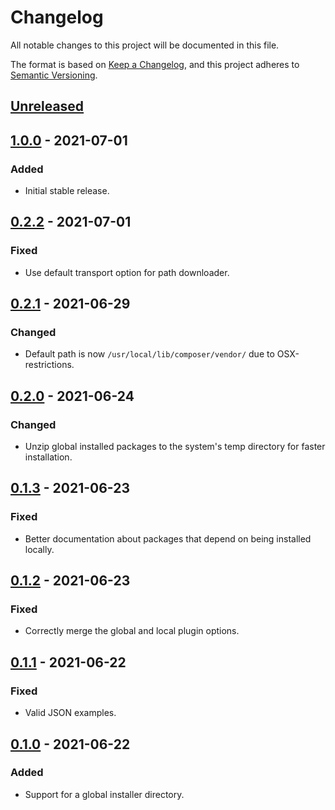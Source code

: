 # Changelog
All notable changes to this project will be documented in this file.

The format is based on [Keep a Changelog](https://keepachangelog.com/en/1.0.0/),
and this project adheres to [Semantic Versioning](https://semver.org/spec/v2.0.0.html).

## [Unreleased]

## [1.0.0] - 2021-07-01
### Added
- Initial stable release.

## [0.2.2] - 2021-07-01
### Fixed
- Use default transport option for path downloader.

## [0.2.1] - 2021-06-29
### Changed
- Default path is now `/usr/local/lib/composer/vendor/` due to OSX-restrictions.

## [0.2.0] - 2021-06-24
### Changed
- Unzip global installed packages to the system's temp directory for faster installation.

## [0.1.3] - 2021-06-23
### Fixed
- Better documentation about packages that depend on being installed locally.

## [0.1.2] - 2021-06-23
### Fixed
- Correctly merge the global and local plugin options.

## [0.1.1] - 2021-06-22
### Fixed
- Valid JSON examples.

## [0.1.0] - 2021-06-22
### Added
- Support for a global installer directory.

[Unreleased]: https://github.com/iwink/composer-global-installer/compare/v1.0.0...main
[1.0.0]: https://github.com/iwink/composer-global-installer/releases/tag/v1.0.0
[0.2.2]: https://github.com/iwink/composer-global-installer/releases/tag/v0.2.2
[0.2.1]: https://github.com/iwink/composer-global-installer/releases/tag/v0.2.1
[0.2.0]: https://github.com/iwink/composer-global-installer/releases/tag/v0.2.0
[0.1.3]: https://github.com/iwink/composer-global-installer/releases/tag/v0.1.3
[0.1.2]: https://github.com/iwink/composer-global-installer/releases/tag/v0.1.2
[0.1.1]: https://github.com/iwink/composer-global-installer/releases/tag/v0.1.1
[0.1.0]: https://github.com/iwink/composer-global-installer/releases/tag/v0.1.0
